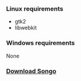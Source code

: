 ### Linux requirements
* gtk2
* libwebkit

### Windows requirements
None

### [Download Songo](http://github.com/siasia/songo/downloads)